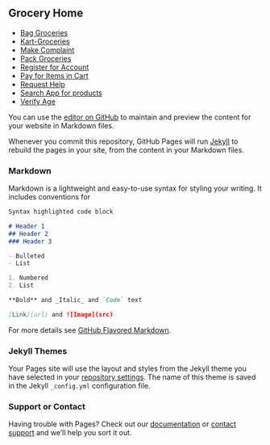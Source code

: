 ## Grocery Home

- [Bag Groceries](Bag-Groceries.html)
- [Kart-Groceries](Kart-Groceries.html)
- [Make Complaint](Make-Complaint.html)
- [Pack Groceries](Pack-Groceries.html)
- [Register for Account](Register-For-Account.html)
- [Pay for Items in Cart](Pay-For-Items-In-Cart.html) 
- [Request Help](Request-Help.html)
- [Search App for products](Search-App-For-Products.html) 
- [Verify Age](Verify-Age.html)



You can use the [editor on GitHub](https://github.com/frankmontoyanm/Grocery/edit/gh-pages/index.md) to maintain and preview the content for your website in Markdown files.

Whenever you commit this repository, GitHub Pages will run [Jekyll](https://jekyllrb.com/) to rebuild the pages in your site, from the content in your Markdown files.

### Markdown

Markdown is a lightweight and easy-to-use syntax for styling your writing. It includes conventions for

```markdown
Syntax highlighted code block

# Header 1
## Header 2
### Header 3

- Bulleted
- List

1. Numbered
2. List

**Bold** and _Italic_ and `Code` text

[Link](url) and ![Image](src)
```

For more details see [GitHub Flavored Markdown](https://guides.github.com/features/mastering-markdown/).

### Jekyll Themes

Your Pages site will use the layout and styles from the Jekyll theme you have selected in your [repository settings](https://github.com/frankmontoyanm/Grocery/settings). The name of this theme is saved in the Jekyll `_config.yml` configuration file.

### Support or Contact

Having trouble with Pages? Check out our [documentation](https://docs.github.com/categories/github-pages-basics/) or [contact support](https://support.github.com/contact) and we’ll help you sort it out.
